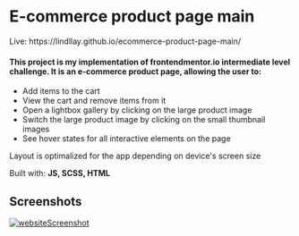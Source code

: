 <h1>E-commerce product page main</h1>
<p>Live: https://lindllay.github.io/ecommerce-product-page-main/</p>

<h4>This project is my implementation of frontendmentor.io intermediate level challenge. It is an e-commerce product page, allowing the user to:</h4>
  
<ul>
<li>Add items to the cart</li>
<li>View the cart and remove items from it</li>
<li>Open a lightbox gallery by clicking on the large product image</li>
<li>Switch the large product image by clicking on the small thumbnail images</li>
<li>See hover states for all interactive elements on the page</li>
</ul>

Layout is optimalized for the app depending on device's screen size

Built with:
<strong>JS, SCSS, HTML</strong>

<h2>Screenshots</h2>

<a href="https://iili.io/H0DsB2t.png"><img src="https://iili.io/H0DsB2t.png" alt="websiteScreenshot" ></a>
